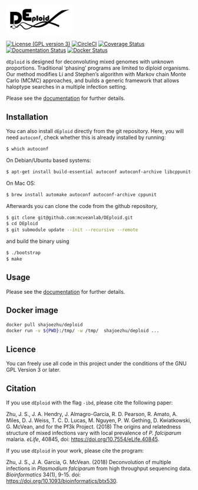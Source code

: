 
<img src="docs/_static/deploid.png" width="180">


[![License (GPL version 3)](https://img.shields.io/badge/license-GPL%20version%203-brightgreen.svg)](http://opensource.org/licenses/GPL-3.0)
[![CircleCI](https://circleci.com/gh/DEploid-dev/DEploid.svg?style=shield)](https://circleci.com/gh/DEploid-dev/DEploid)
[![Coverage Status](https://coveralls.io/repos/github/DEploid-dev/DEploid/badge.svg?branch=master)](https://coveralls.io/github/DEploid-dev/DEploid?branch=master)[![Documentation Status](http://readthedocs.org/projects/deploid/badge/?version=latest)](http://deploid.readthedocs.io/en/latest/)
[![Docker Status](https://img.shields.io/docker/cloud/build/shajoezhu/deploid.svg)](https://hub.docker.com/r/shajoezhu/deploid/)

`dEploid` is designed for deconvoluting mixed genomes with unknown proportions. Traditional ‘phasing’ programs are limited to diploid organisms. Our method modifies Li and Stephen’s algorithm with Markov chain Monte Carlo (MCMC) approaches, and builds a generic framework that allows haloptype searches in a multiple infection setting.

Please see the [documentation](http://deploid.readthedocs.io/en/latest/) for further details.

Installation
------------

You can also install `dEploid` directly from the git repository. Here, you will need `autoconf`, check whether this is already installed by running:
```bash
$ which autoconf
```

On Debian/Ubuntu based systems:
```bash
$ apt-get install build-essential autoconf autoconf-archive libcppunit-dev zlib1g-dev
```

On Mac OS:
```bash
$ brew install automake autoconf autoconf-archive cppunit
```

Afterwards you can clone the code from the github repository,
```bash
$ git clone git@github.com:mcveanlab/DEploid.git
$ cd DEploid
$ git submodule update --init --recursive --remote
```

and build the binary using
```bash
$ ./bootstrap
$ make
```

Usage
-----

Please see the [documentation](http://deploid.readthedocs.io/en/latest/) for further details.


Docker image
------------

```bash
docker pull shajoezhu/deploid
docker run -v ${PWD}:/tmp/ -w /tmp/  shajoezhu/deploid ...
```

Licence
-------

You can freely use all code in this project under the conditions of the GNU GPL Version 3 or later.


Citation
--------

If you use `dEploid` with the flag `-ibd`, please cite the following paper:

Zhu, J. S., J. A. Hendry, J. Almagro-Garcia, R. D. Pearson, R. Amato, A. Miles, D. J. Weiss, T. C. D. Lucas, M. Nguyen, P. W. Gething, D. Kwiatkowski, G. McVean, and for the Pf3k Project. (2018) The origins and relatedness structure of mixed infections vary with local prevalence of *P. falciparum* malaria. *eLife*, 40845, doi: https://doi.org/10.7554/eLife.40845.


If you use `dEploid` in your work, please cite the program:

Zhu, J. S., J. A. Garcia, G. McVean. (2018) Deconvolution of multiple infections in *Plasmodium falciparum* from high throughput sequencing data. *Bioinformatics* 34(1), 9-15. doi: https://doi.org/10.1093/bioinformatics/btx530.
